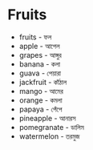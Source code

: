 # Fruits

* fruits - ফল
* apple - আপেল
* grapes - আঙ্গুর
* banana - কলা
* guava - পেয়ারা
* jackfruit - কাঁঠাল
* mango - আমের
* orange - কমলা
* papaya - পেঁপে
* pineapple - আনারস
* pomegranate - ডালিম
* watermelon - তরমুজ
